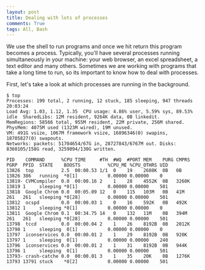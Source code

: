 ```yaml
---
layout: post
title: Dealing with lots of processes
comments: True
tags: All, Bash
---
```


We use the shell to run programs and once we hit return this program becomes a process. Typically, you'll have several processes running simultaneously in your machine: your web browser, an excel spreadsheet, a text editor and many others. Sometimes we are working with programs that take a long time to run, so its important to know how to deal with processes.

First, let's take a look at which processes are running in the background.

```
$ top
Processes: 199 total, 2 running, 12 stuck, 185 sleeping, 947 threads                                                     20:03:24
Load Avg: 1.03, 1.12, 1.35  CPU usage: 4.86% user, 5.59% sys, 89.53% idle  SharedLibs: 12M resident, 9264K data, 0B linkedit.
MemRegions: 58566 total, 955M resident, 22M private, 256M shared. PhysMem: 4075M used (1323M wired), 19M unused.
VM: 491G vsize, 1067M framework vsize, 16896346(0) swapins, 18705827(0) swapouts.
Networks: packets: 51704654/67G in, 28727843/6767M out. Disks: 8360105/158G read, 3259094/130G written.

PID    COMMAND      %CPU TIME     #TH  #WQ  #PORT MEM    PURG CMPRS  PGRP  PPID  STATE    BOOSTS          %CPU_ME %CPU_OTHRS UID
13826  top          2.5  00:00.53 1/1  0    19    2608K  0B   0B     13826 386   running  *0[1]           0.00000 0.00000    0
13819- CVMCompiler  0.0  00:00.16 2    1    28    4552K  0B   3260K  13819 1     sleeping *0[1]           0.00000 0.00000    501
13818  Google Chrom 0.0  00:05.09 12   0    115   103M   0B   41M    261   261   sleeping *0[28]          0.00000 0.00000    501
13812  ocspd        0.0  00:00.03 1    0    16    592K   0B   492K   13812 1     sleeping *0[1]           0.00000 0.00000    0
13811  Google Chrom 0.1  00:34.75 14   0    132   11M    0B   394M   261   261   sleeping *0[28]          0.00000 0.00000    501
13798  tccd         0.0  00:00.04 2    1    26    8192B  0B   2012K  13798 1     sleeping  0[1]           0.00000 0.00000    0
13797  iconservices 0.0  00:00.01 2    1    29    8192B  0B   920K   13797 1     sleeping  0[1]           0.00000 0.00000    240
13796  iconservices 0.0  00:00.01 2    1    31    8192B  0B   944K   13796 1     sleeping  0[1]           0.00000 0.00000    501
13793- crash-catche 0.0  00:00.01 3    1    35    20K    0B   1276K  13793 13791 stuck    *0[2]           0.00000 0.00000    501

```

